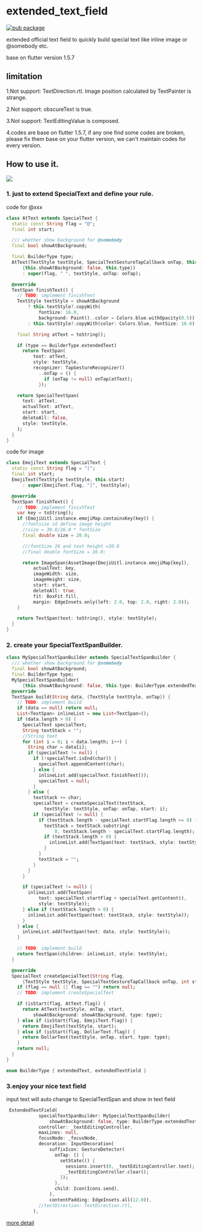 # extended_text_field

[![pub package](https://img.shields.io/pub/v/extended_text_field.svg)](https://pub.dartlang.org/packages/extended_text_field)

extended official text field to quickly build special text like inline image or @somebody etc.

base on flutter version 1.5.7

## limitation

1.Not support: TextDirection.rtl.
Image position calculated by TextPainter is strange.

2.Not support: obscureText is true.

3.Not support: TextEditingValue is composed.

4.codes are base on flutter 1.5.7, if any one find some codes are broken,
please fix them base on your flutter version, we can't maintain codes for every version.

##  How to use it.

![](https://github.com/fluttercandies/Flutter_Candies/blob/master/gif/extended_text_field/extended_text_field.gif)

### 1. just to extend SpecialText and define your rule.

code for @xxx
```dart
class AtText extends SpecialText {
  static const String flag = "@";
  final int start;

  /// whether show background for @somebody
  final bool showAtBackground;

  final BuilderType type;
  AtText(TextStyle textStyle, SpecialTextGestureTapCallback onTap, this.start,
      {this.showAtBackground: false, this.type})
      : super(flag, " ", textStyle, onTap: onTap);

  @override
  TextSpan finishText() {
    // TODO: implement finishText
    TextStyle textStyle = showAtBackground
        ? this.textStyle?.copyWith(
            fontSize: 16.0,
            background: Paint()..color = Colors.blue.withOpacity(0.5))
        : this.textStyle?.copyWith(color: Colors.blue, fontSize: 16.0);

    final String atText = toString();

    if (type == BuilderType.extendedText)
      return TextSpan(
          text: atText,
          style: textStyle,
          recognizer: TapGestureRecognizer()
            ..onTap = () {
              if (onTap != null) onTap(atText);
            });

    return SpecialTextSpan(
      text: atText,
      actualText: atText,
      start: start,
      deleteAll: false,
      style: textStyle,
    );
  }
}
```

code for image
``` dart
class EmojiText extends SpecialText {
  static const String flag = "[";
  final int start;
  EmojiText(TextStyle textStyle, this.start)
      : super(EmojiText.flag, "]", textStyle);

  @override
  TextSpan finishText() {
    // TODO: implement finishText
    var key = toString();
    if (EmojiUitl.instance.emojiMap.containsKey(key)) {
      //fontsize id define image height
      //size = 30.0/26.0 * fontSize
      final double size = 20.0;

      ///fontSize 26 and text height =30.0
      //final double fontSize = 26.0;

      return ImageSpan(AssetImage(EmojiUitl.instance.emojiMap[key]),
          actualText: key,
          imageWidth: size,
          imageHeight: size,
          start: start,
          deleteAll: true,
          fit: BoxFit.fill,
          margin: EdgeInsets.only(left: 2.0, top: 2.0, right: 2.0));
    }

    return TextSpan(text: toString(), style: textStyle);
  }
}
```

### 2. create your SpecialTextSpanBuilder.
``` dart
class MySpecialTextSpanBuilder extends SpecialTextSpanBuilder {
  /// whether show background for @somebody
  final bool showAtBackground;
  final BuilderType type;
  MySpecialTextSpanBuilder(
      {this.showAtBackground: false, this.type: BuilderType.extendedText});
  @override
  TextSpan build(String data, {TextStyle textStyle, onTap}) {
    // TODO: implement build
    if (data == null) return null;
    List<TextSpan> inlineList = new List<TextSpan>();
    if (data.length > 0) {
      SpecialText specialText;
      String textStack = "";
      //String text
      for (int i = 0; i < data.length; i++) {
        String char = data[i];
        if (specialText != null) {
          if (!specialText.isEnd(char)) {
            specialText.appendContent(char);
          } else {
            inlineList.add(specialText.finishText());
            specialText = null;
          }
        } else {
          textStack += char;
          specialText = createSpecialText(textStack,
              textStyle: textStyle, onTap: onTap, start: i);
          if (specialText != null) {
            if (textStack.length - specialText.startFlag.length >= 0) {
              textStack = textStack.substring(
                  0, textStack.length - specialText.startFlag.length);
              if (textStack.length > 0) {
                inlineList.add(TextSpan(text: textStack, style: textStyle));
              }
            }
            textStack = "";
          }
        }
      }

      if (specialText != null) {
        inlineList.add(TextSpan(
            text: specialText.startFlag + specialText.getContent(),
            style: textStyle));
      } else if (textStack.length > 0) {
        inlineList.add(TextSpan(text: textStack, style: textStyle));
      }
    } else {
      inlineList.add(TextSpan(text: data, style: textStyle));
    }

    // TODO: implement build
    return TextSpan(children: inlineList, style: textStyle);
  }

  @override
  SpecialText createSpecialText(String flag,
      {TextStyle textStyle, SpecialTextGestureTapCallback onTap, int start}) {
    if (flag == null || flag == "") return null;
    // TODO: implement createSpecialText

    if (isStart(flag, AtText.flag)) {
      return AtText(textStyle, onTap, start,
          showAtBackground: showAtBackground, type: type);
    } else if (isStart(flag, EmojiText.flag)) {
      return EmojiText(textStyle, start);
    } else if (isStart(flag, DollarText.flag)) {
      return DollarText(textStyle, onTap, start, type: type);
    }
    return null;
  }
}

enum BuilderType { extendedText, extendedTextField }

```

### 3.enjoy your nice text field
input text will auto change to SpecialTextSpan and show in text field
``` dart
 ExtendedTextField(
            specialTextSpanBuilder: MySpecialTextSpanBuilder(
                showAtBackground: false, type: BuilderType.extendedTextField),
            controller: _textEditingController,
            maxLines: null,
            focusNode: _focusNode,
            decoration: InputDecoration(
                suffixIcon: GestureDetector(
                  onTap: () {
                    setState(() {
                      sessions.insert(0, _textEditingController.text);
                      _textEditingController.clear();
                    });
                  },
                  child: Icon(Icons.send),
                ),
                contentPadding: EdgeInsets.all(12.0)),
            //textDirection: TextDirection.rtl,
          ),
```

[more detail](https://github.com/fluttercandies/extended_text_field/blob/master/example/lib/text_demo.dart)
